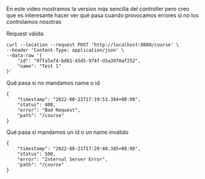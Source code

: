 En este video mostramos la version más sencilla del controller pero
creo que es interesante hacer ver qué pasa cuando provocamos errores si no 
los controlamos nosotras

Request válida
```
curl --location --request POST 'http://localhost:8080/course' \
--header 'Content-Type: application/json' \
--data-raw '{
    "id": "97fa5af4-bd81-45d5-974f-d5a3970af252",
    "name": "Test 1"
}'
```


Qué pasa si no mandamos name o id
```
{
    "timestamp": "2022-08-21T17:19:53.384+00:00",
    "status": 400,
    "error": "Bad Request",
    "path": "/course"
}
```

Qué pasa si mandamos un id o un name inválido

```
{
    "timestamp": "2022-08-21T17:20:40.385+00:00",
    "status": 500,
    "error": "Internal Server Error",
    "path": "/course"
}
```
